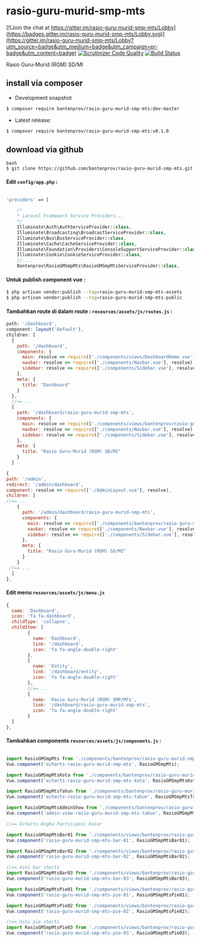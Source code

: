 # rasio-guru-murid-smp-mts

[![Join the chat at https://gitter.im/rasio-guru-murid-smp-mts/Lobby](https://badges.gitter.im/rasio-guru-murid-smp-mts/Lobby.svg)](https://gitter.im/rasio-guru-murid-smp-mts/Lobby?utm_source=badge&utm_medium=badge&utm_campaign=pr-badge&utm_content=badge)
[![Scrutinizer Code Quality](https://scrutinizer-ci.com/g/bantenprov/rasio-guru-murid-smp-mts/badges/quality-score.png?b=master)](https://scrutinizer-ci.com/g/bantenprov/rasio-guru-murid-smp-mts/?branch=master)
[![Build Status](https://scrutinizer-ci.com/g/bantenprov/rasio-guru-murid-smp-mts/badges/build.png?b=master)](https://scrutinizer-ci.com/g/bantenprov/rasio-guru-murid-smp-mts/build-status/master)

Rasio Guru-Murid (RGM) SD/MI

## install via composer

- Development snapshot
```bash
$ composer require bantenprov/rasio-guru-murid-smp-mts:dev-master
```
- Latest release:

```bash
$ composer require bantenprov/rasio-guru-murid-smp-mts:v0.1.0
```

## download via github
~~~
bash
$ git clone https://github.com/bantenprov/rasio-guru-murid-smp-mts.git
~~~


#### Edit `config/app.php` :
```php

'providers' => [

    /*
    * Laravel Framework Service Providers...
    */
    Illuminate\Auth\AuthServiceProvider::class,
    Illuminate\Broadcasting\BroadcastServiceProvider::class,
    Illuminate\Bus\BusServiceProvider::class,
    Illuminate\Cache\CacheServiceProvider::class,
    Illuminate\Foundation\Providers\ConsoleSupportServiceProvider::class,
    Illuminate\Cookie\CookieServiceProvider::class,
    //....
    Bantenprov\RasioGMSmpMts\RasioGMSmpMtsServiceProvider::class,

```

#### Untuk publish component vue :

```bash
$ php artisan vendor:publish --tag=rasio-guru-murid-smp-mts-assets
$ php artisan vendor:publish --tag=rasio-guru-murid-smp-mts-public
```
#### Tambahkan route di dalam route : `resources/assets/js/routes.js` :

```javascript
path: '/dashboard',
component: layout('Default'),
children: [
  {
    path: '/dashboard',
    components: {
      main: resolve => require(['./components/views/DashboardHome.vue'], resolve),
      navbar: resolve => require(['./components/Navbar.vue'], resolve),
      sidebar: resolve => require(['./components/Sidebar.vue'], resolve)
    },
    meta: {
      title: "Dashboard"
    }
  },
  //== ...
  {
    path: '/dashboard/rasio-guru-murid-smp-mts',
    components: {
      main: resolve => require(['./components/views/bantenprov/rasio-guru-murid-smp-mts/DashboardRasioGMSmpMts.vue'], resolve),
      navbar: resolve => require(['./components/Navbar.vue'], resolve),
      sidebar: resolve => require(['./components/Sidebar.vue'], resolve)
    },
    meta: {
      title: "Rasio Guru-Murid (RGM) SD/MI"
    }
  }
```

```javascript
{
path: '/admin',
redirect: '/admin/dashboard',
component: resolve => require(['./AdminLayout.vue'], resolve),
children: [
//== ...
    {
      path: '/admin/dashboard/rasio-guru-murid-smp-mts',
      components: {
        main: resolve => require(['./components/bantenprov/rasio-guru-murid-smp-mts/RasioGMSmpMtsAdmin.show.vue'], resolve),
        navbar: resolve => require(['./components/Navbar.vue'], resolve),
        sidebar: resolve => require(['./components/Sidebar.vue'], resolve)
      },
      meta: {
        title: "Rasio Guru-Murid (RGM) SD/MI"
      }
    }
 //== ...   
  ]
},

```
#### Edit menu `resources/assets/js/menu.js`

```javascript
{
  name: 'Dashboard',
  icon: 'fa fa-dashboard',
  childType: 'collapse',
  childItem: [
        {
          name: 'Dashboard',
          link: '/dashboard',
          icon: 'fa fa-angle-double-right'
        },
        {
          name: 'Entity',
          link: '/dashboard/entity',
          icon: 'fa fa-angle-double-right'
        },
        //== ...
        {
          name: 'Rasio Guru-Murid (RGM) SMP/MTs',
          link: '/dashboard/rasio-guru-murid-smp-mts',
          icon: 'fa fa-angle-double-right'
        }
  ]
},

```

#### Tambahkan components `resources/assets/js/components.js` :

```javascript

import RasioGMSmpMts from './components/bantenprov/rasio-guru-murid-smp-mts/RasioGMSmpMts.chart.vue';
Vue.component('echarts-rasio-guru-murid-smp-mts', RasioGMSmpMts);

import RasioGMSmpMtsKota from './components/bantenprov/rasio-guru-murid-smp-mts/RasioGMSmpMtsKota.chart.vue';
Vue.component('echarts-rasio-guru-murid-smp-mts-kota', RasioGMSmpMtsKota);

import RasioGMSmpMtsTahun from './components/bantenprov/rasio-guru-murid-smp-mts/RasioGMSmpMtsTahun.chart.vue';
Vue.component('echarts-rasio-guru-murid-smp-mts-tahun', RasioGMSmpMtsTahun);

import RasioGMSmpMtsAdminShow from './components/bantenprov/rasio-guru-murid-smp-mts/RasioGMSmpMtsAdmin.show.vue';
Vue.component('admin-view-rasio-guru-murid-smp-mts-tahun', RasioGMSmpMtsAdminShow);

//== Echarts Angka Partisipasi Kasar

import RasioGMSmpMtsBar01 from './components/views/bantenprov/rasio-guru-murid-smp-mts/RasioGMSmpMtsBar01.vue';
Vue.component('rasio-guru-murid-smp-mts-bar-01', RasioGMSmpMtsBar01);

import RasioGMSmpMtsBar02 from './components/views/bantenprov/rasio-guru-murid-smp-mts/RasioGMSmpMtsBar02.vue';
Vue.component('rasio-guru-murid-smp-mts-bar-02', RasioGMSmpMtsBar02);

//== mini bar charts
import RasioGMSmpMtsBar03 from './components/views/bantenprov/rasio-guru-murid-smp-mts/RasioGMSmpMtsBar03.vue';
Vue.component('rasio-guru-murid-smp-mts-bar-03', RasioGMSmpMtsBar03);

import RasioGMSmpMtsPie01 from './components/views/bantenprov/rasio-guru-murid-smp-mts/RasioGMSmpMtsPie01.vue';
Vue.component('rasio-guru-murid-smp-mts-pie-01', RasioGMSmpMtsPie01);

import RasioGMSmpMtsPie02 from './components/views/bantenprov/rasio-guru-murid-smp-mts/RasioGMSmpMtsPie02.vue';
Vue.component('rasio-guru-murid-smp-mts-pie-02', RasioGMSmpMtsPie02);

//== mini pie charts
import RasioGMSmpMtsPie03 from './components/views/bantenprov/rasio-guru-murid-smp-mts/RasioGMSmpMtsPie03.vue';
Vue.component('rasio-guru-murid-smp-mts-pie-03', RasioGMSmpMtsPie03);
```
